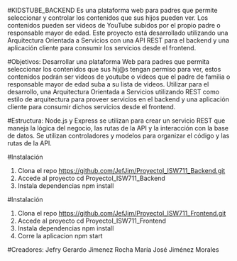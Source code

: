 #KIDSTUBE_BACKEND
Es una plataforma web para padres que permite seleccionar y controlar los contenidos que sus hijos pueden ver. Los contenidos pueden ser videos de YouTube subidos por el propio padre o responsable mayor de edad.
Este proyecto está desarrollado utilizando una Arquitectura Orientada a Servicios con una API REST para el backend y una aplicación cliente para consumir los servicios desde el frontend.

#Objetivos:
Desarrollar una plataforma Web para padres que permita seleccionar los contenidos que sus hij@s tengan permiso para ver, estos contenidos podrán ser videos de youtube o videos que el padre de familia o responsable mayor de edad suba a su lista de videos. 
Utilizar para el desarrollo, una Arquitectura Orientada a Servicios utilizando REST como estilo de arquitectura para proveer servicios en el backend y una aplicación cliente para consumir dichos servicios desde el frontend.

#Estructura:
Node.js y Express se utilizan para crear un servicio REST que maneja la lógica del negocio, las rutas de la API y la interacción con la base de datos.
Se utilizan controladores y modelos para organizar el código y las rutas de la API.

#Instalación
1. Clona el repo
   https://github.com/JefJim/ProyectoI_ISW711_Backend.git
2. Accede al proyecto
  cd ProyectoI_ISW711_Backend
3. Instala dependencias
   npm install

#Instalación
1. Clona el repo
   https://github.com/JefJim/ProyectoI_ISW711_Frontend.git
2. Accede al proyecto
  cd ProyectoI_ISW711_Frontend
3. Instala dependencias
   npm install
4. Corre la aplicacion
   npm start

#Creadores:
Jefry Gerardo Jimenez Rocha
María José Jiménez Morales
